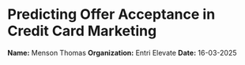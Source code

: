 # Predicting Offer Acceptance in Credit Card Marketing 
**Name:** Menson Thomas
**Organization:** Entri Elevate
**Date:** 16-03-2025

